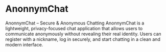 # AnonnymChat
AnonnymChat – Secure &amp; Anonymous Chatting AnonnymChat is a lightweight, privacy-focused chat application that allows users to communicate anonymously without revealing their real identity. Users can register with a nickname, log in securely, and start chatting in a clean and modern interface.
